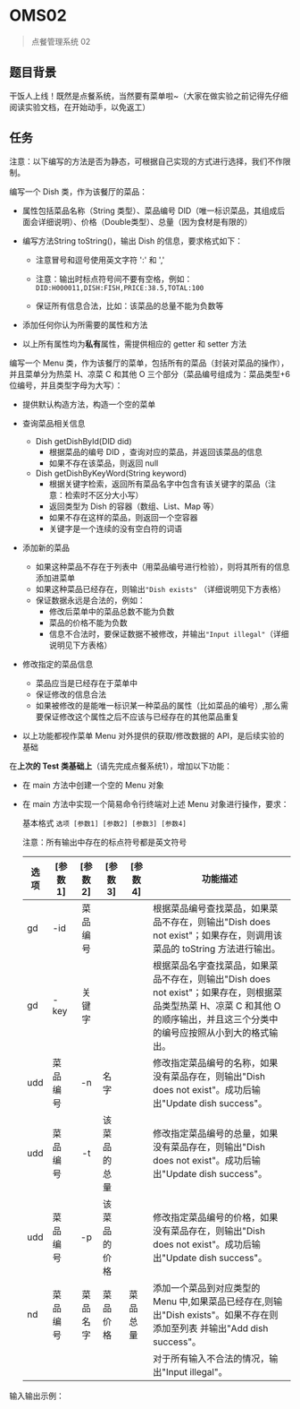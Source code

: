 # OMS02

> 点餐管理系统 02

## 题目背景

干饭人上线！既然是点餐系统，当然要有菜单啦~（大家在做实验之前记得先仔细阅读实验文档，在开始动手，以免返工）

## 任务

注意：以下编写的方法是否为静态，可根据自己实现的方式进行选择，我们不作限制。



编写一个 Dish 类，作为该餐厅的菜品：

- 属性包括菜品名称（String 类型）、菜品编号 DID（唯一标识菜品，其组成后面会详细说明）、价格（Double类型）、总量（因为食材是有限的）

- 编写方法String toString()，输出 Dish 的信息，要求格式如下：

  - 注意冒号和逗号使用英文字符 ':' 和 ','

  - 注意：输出时标点符号间不要有空格，例如：`DID:H000011,DISH:FISH,PRICE:38.5,TOTAL:100`
  - 保证所有信息合法，比如：该菜品的总量不能为负数等

- 添加任何你认为所需要的属性和方法

- 以上所有属性均为**私有**属性，需提供相应的 getter 和 setter 方法

  

编写一个 Menu 类，作为该餐厅的菜单，包括所有的菜品（封装对菜品的操作），并且菜单分为热菜 H、凉菜 C 和其他 O 三个部分（菜品编号组成为：菜品类型+6 位编号，并且类型字母为大写）：

- 提供默认构造方法，构造一个空的菜单

- 查询菜品相关信息
  - Dish getDishById(DID did)
    - 根据菜品的编号 DID ，查询对应的菜品，并返回该菜品的信息
    - 如果不存在该菜品，则返回 null
  - Dish getDishByKeyWord(String keyword)
    - 根据关键字检索，返回所有菜品名字中包含有该关键字的菜品（注意：检索时不区分大小写）
    - 返回类型为 Dish 的容器（数组、List、Map 等）
    - 如果不存在这样的菜品，则返回一个空容器
    - 关键字是一个连续的没有空白符的词语
  
- 添加新的菜品
  - 如果这种菜品不存在于列表中（用菜品编号进行检验），则将其所有的信息添加进菜单
  - 如果这种菜品已经存在，则输出``"Dish exists"`` （详细说明见下方表格）
  - 保证数据永远是合法的，例如：
    - 修改后菜单中的菜品总数不能为负数
    - 菜品的价格不能为负数
    - 信息不合法时，要保证数据不被修改，并输出``"Input illegal"``（详细说明见下方表格）
  
- 修改指定的菜品信息
  - 菜品应当是已经存在于菜单中
  - 保证修改的信息合法
  - 如果被修改的是能唯一标识某一种菜品的属性（比如菜品的编号）,那么需要保证修改这个属性之后不应该与已经存在的其他菜品重复
  
- 以上功能都视作菜单 Menu 对外提供的获取/修改数据的 API，是后续实验的基础

  

在**上次的 Test 类基础上**（请先完成点餐系统1），增加以下功能：

- 在 main 方法中创建⼀个空的 Menu 对象

- 在 main 方法中实现⼀个简易命令行终端对上述 Menu 对象进行操作，要求：

  基本格式 `选项 [参数1] [参数2] [参数3] [参数4]`

  注意：所有输出中存在的标点符号都是英文符号

  | 选项 | [参数 1] | [参数 2] | [参数 3]     | [参数 4] | 功能描述                                                     |
  | ---- | -------- | :------: | ------------ | -------- | ------------------------------------------------------------ |
  | gd   | -id      | 菜品编号 |              |          | 根据菜品编号查找菜品，如果菜品不存在，则输出"Dish does not exist"；如果存在，则调用该菜品的 toString 方法进行输出。 |
  | gd   | -key     |  关键字  |              |          | 根据菜品名字查找菜品，如果菜品不存在，则输出"Dish does not exist"；如果存在，则根据菜品类型热菜 H、凉菜 C 和其他 O 的顺序输出，并且这三个分类中的编号应按照从小到大的格式输出。 |
  | udd  | 菜品编号 |    -n    | 名字         |          | 修改指定菜品编号的名称，如果没有菜品存在，则输出"Dish does not exist"。成功后输出"Update dish success"。 |
  | udd  | 菜品编号 |    -t    | 该菜品的总量 |          | 修改指定菜品编号的总量，如果没有菜品存在，则输出"Dish does not exist"。成功后输出"Update dish success"。 |
  | udd  | 菜品编号 |    -p    | 该菜品的价格 |          | 修改指定菜品编号的价格，如果没有菜品存在，则输出"Dish does not exist"。成功后输出"Update dish success"。 |
  | nd   | 菜品编号 | 菜品名字 | 菜品价格     | 菜品总量 | 添加⼀个菜品到对应类型的 Menu 中,如果菜品已经存在,则输出"Dish exists"。如果不存在则添加至列表 并输出"Add dish success"。 |
  |      |          |          |              |          | 对于所有输入不合法的情况，输出"Input illegal"。              |

输入输出示例：

```

```
